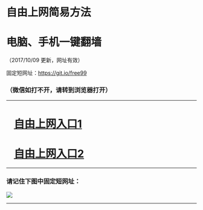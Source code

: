 ﻿# 自由上网简易方法

# 电脑、手机一键翻墙

（2017/10/09 更新，网址有效）

固定短网址：https://git.io/free99

### （微信如打不开，请转到浏览器打开）


***





# &nbsp;&nbsp; <a href="http://ft22368357.fwq-tz-1001.info/fwqtz01.html?t=100900120101 " target="_blank">自由上网入口1</a>
# &nbsp;&nbsp; <a href="http://ft114431486.fwq-tz-1002.info/fwqtz02.html?t=100900127218 " target="_blank">自由上网入口2</a>
***

### 请记住下图中固定短网址：

<img src="https://s3-us-west-2.amazonaws.com/fwq-1001/yjfq-20170905okok.png" /> 


***

